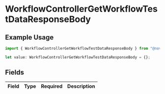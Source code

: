 # WorkflowControllerGetWorkflowTestDataResponseBody

## Example Usage

```typescript
import { WorkflowControllerGetWorkflowTestDataResponseBody } from "@novu/api/models/operations";

let value: WorkflowControllerGetWorkflowTestDataResponseBody = {};
```

## Fields

| Field       | Type        | Required    | Description |
| ----------- | ----------- | ----------- | ----------- |